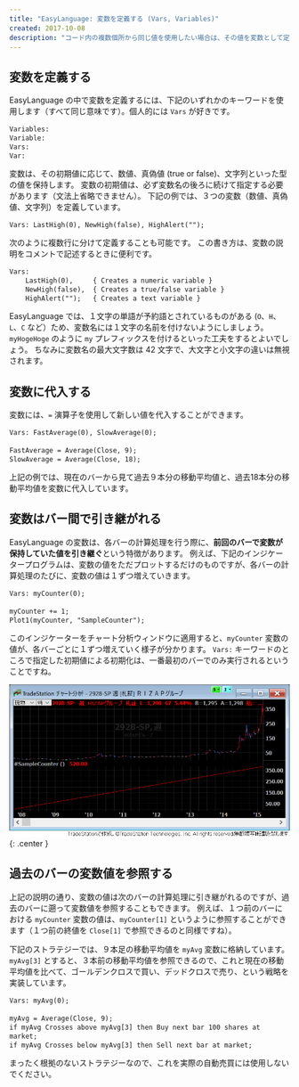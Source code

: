 ```yaml
---
title: "EasyLanguage: 変数を定義する (Vars, Variables)"
created: 2017-10-08
description: "コード内の複数個所から同じ値を使用したい場合は、その値を変数として定義しておくと便利です。"
---
```


変数を定義する
----

EasyLanguage の中で変数を定義するには、下記のいずれかのキーワードを使用します（すべて同じ意味です）。個人的には `Vars` が好きです。

~~~
Variables:
Variable:
Vars:
Var:
~~~

変数は、その初期値に応じて、数値、真偽値 (true or false)、文字列といった型の値を保持します。
変数の初期値は、必ず変数名の後ろに続けて指定する必要があります（文法上省略できません）。
下記の例では、３つの変数（数値、真偽値、文字列）を定義しています。

~~~
Vars: LastHigh(0), NewHigh(false), HighAlert("");
~~~

次のように複数行に分けて定義することも可能です。
この書き方は、変数の説明をコメントで記述するときに便利です。

~~~
Vars:
    LastHigh(0),     { Creates a numeric variable }
    NewHigh(false),  { Creates a true/false variable }
    HighAlert("");   { Creates a text variable }
~~~

EasyLanguage では、１文字の単語が予約語とされているものがある (`O`、`H`、`L`、`C` など）ため、変数名には１文字の名前を付けないようにしましょう。
`myHogeHoge` のように `my` プレフィックスを付けるといった工夫をするとよいでしょう。
ちなみに変数名の最大文字数は 42 文字で、大文字と小文字の違いは無視されます。


変数に代入する
----

変数には、`=` 演算子を使用して新しい値を代入することができます。

~~~
Vars: FastAverage(0), SlowAverage(0);

FastAverage = Average(Close, 9);
SlowAverage = Average(Close, 18);
~~~

上記の例では、現在のバーから見て過去９本分の移動平均値と、過去18本分の移動平均値を変数に代入しています。


変数はバー間で引き継がれる
----

EasyLanguage の変数は、各バーの計算処理を行う際に、**前回のバーで変数が保持していた値を引き継ぐ**という特徴があります。
例えば、下記のインジケータープログラムは、変数の値をただプロットするだけのものですが、各バーの計算処理のたびに、変数の値は１ずつ増えていきます。

~~~
Vars: myCounter(0);

myCounter += 1;
Plot1(myCounter, "SampleCounter");
~~~

このインジケーターをチャート分析ウィンドウに適用すると、`myCounter` 変数の値が、各バーごとに１ずつ増えていく様子が分かります。
`Vars:` キーワードのところで指定した初期値による初期化は、一番最初のバーでのみ実行されるということですね。

![vars.png](vars.png){: .center }


過去のバーの変数値を参照する
----

上記の説明の通り、変数の値は次のバーの計算処理に引き継がれるのですが、過去のバーに遡って変数値を参照することもできます。
例えば、１つ前のバーにおける `myCounter` 変数の値は、`myCounter[1]` というように参照することができます（１つ前の終値を `Close[1]` で参照できるのと同様ですね）。

下記のストラテジーでは、９本足の移動平均値を `myAvg` 変数に格納しています。
`myAvg[3]` とすると、３本前の移動平均値を参照できるので、これと現在の移動平均値を比べて、ゴールデンクロスで買い、デッドクロスで売り、という戦略を実装しています。

~~~
Vars: myAvg(0);

myAvg = Average(Close, 9);
if myAvg Crosses above myAvg[3] then Buy next bar 100 shares at market;
if myAvg Crosses below myAvg[3] then Sell next bar at market;
~~~

まったく根拠のないストラテジーなので、これを実際の自動売買には使用しないでください。

